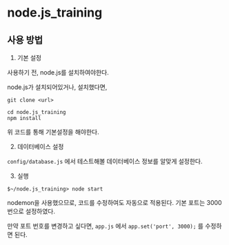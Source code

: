 # node.js_training

## 사용 방법

1. 기본 설정

사용하기 전, node.js를 설치하여야한다.

node.js가 설치되어있거나, 설치했다면,

```shell
git clone <url>

cd node.js_training
npm install
```
위 코드를 통해 기본설정을 해야한다.


2. 데이터베이스 설정

```config/database.js``` 에서 테스트해볼 데이터베이스 정보를 알맞게 설정한다.


3. 실행

```shell
$~/node.js_training> node start
```

nodemon을 사용했으므로, 코드를 수정하여도 자동으로 적용된다. 기본 포트는 3000번으로 설정하였다.

만약 포트 번호를 변경하고 싶다면, ```app.js``` 에서 ```app.set('port', 3000);``` 를 수정하면 된다.

